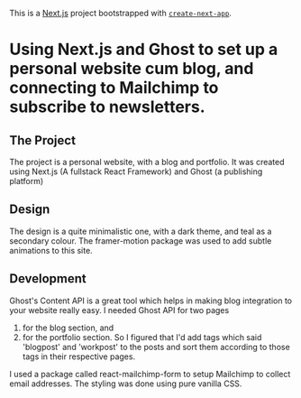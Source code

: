 This is a [Next.js](https://nextjs.org/) project bootstrapped with [`create-next-app`](https://github.com/vercel/next.js/tree/canary/packages/create-next-app).

# Using Next.js and Ghost to set up a personal website cum blog, and connecting to Mailchimp to subscribe to newsletters.

## The Project
The project is a personal website, with a blog and portfolio. It was created using Next.js (A fullstack React Framework) and Ghost (a publishing platform)

## Design
The design is a quite minimalistic one, with a dark theme, and teal as a secondary colour. The framer-motion package was used to add subtle animations to this site.

## Development
Ghost's Content API is a great tool which helps in making blog integration to your website really easy.
I needed Ghost API for two pages
1. for the blog section, and
2. for the portfolio section.
So I figured that I'd add tags which said 'blogpost' and 'workpost' to the posts and sort them according to those tags in their respective pages.

I used a package called react-mailchimp-form to setup Mailchimp to collect email addresses.
The styling was done using pure vanilla CSS.

